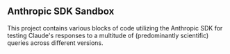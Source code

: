 ## Anthropic SDK Sandbox
This project contains various blocks of code utilizing the Anthropic SDK for testing Claude's responses to a multitude of (predominantly scientific) queries across different versions.

<!-- ## Project Goals
1. 
2. 


<!-- ## High Level Project Structure
### [`docs/`](./docs)
Documentation on development practices and patterns.

### [`src/`](./src)


### [`tests/`](./tests)

